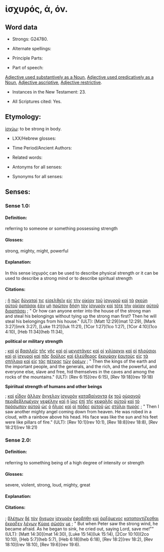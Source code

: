 # ἰσχυρός, ά, όν.

<!-- Status: S3=Needs2ndReview -->
<!-- Lexica used for edits: BDAG, LN, FFM, A-S  -->

## Word data

* Strongs: G24780.

* Alternate spellings:

* Principle Parts: 

* Part of speech: 

[Adjective used substantively as a Noun](http://ugg.readthedocs.io/en/latest/noun_substantive_adj.html),
[Adjective used predicatively as a Noun](http://ugg.readthedocs.io/en/latest/noun_predicate_adj.html),
[Adjective ascriptive](http://ugg.readthedocs.io/en/latest/adjective_ascriptive.html),
[Adjective restrictive](http://ugg.readthedocs.io/en/latest/adjective_restrictive.html).

* Instances in the New Testament: 23.

* All Scriptures cited: Yes.

## Etymology: 

[ἰσχύω](..\G24800\01.md): to be strong in body.

* LXX/Hebrew glosses: 

* Time Period/Ancient Authors: 

* Related words: 

* Antonyms for all senses:

* Synonyms for all senses: 

## Senses:

### Sense 1.0:

#### Definition: 

referring to someone or something possessing strength 

#### Glosses:

strong, mighty, might, powerful

#### Explanation:

In this sense ἰσχυρός can be used to describe physical strength or it can be used to describe a strong mind or to describe spiritual strength

#### Citations:

; [ἢ](../G22280/01.md) [πῶς](../G44590/01.md) [δύναταί](../G14100/01.md) [τις](../G51000/01.md) [εἰσελθεῖν](../G15250/01.md) [εἰς](../G15190/01.md) [τὴν](../G35880/01.md) [οἰκίαν](../G36140/01.md) [τοῦ](../G35880/01.md) [ἰσχυροῦ](../G24780/01.md) [καὶ](../G25320/01.md) [τὰ](../G35880/01.md) [σκεύη](../G46320/01.md) [αὐτοῦ](../G08460/01.md) [ἁρπάσαι](../G07260/01.md) [ἐὰν](../G14370/01.md) [μὴ](../G33610/01.md) [πρῶτον](../G99999/01.md) [δήσῃ](../G12100/01.md) [τὸν](../G35880/01.md) [ἰσχυρόν](../G24780/01.md) [καὶ](../G25320/01.md) [τότε](../G51190/01.md) [τὴν](../G35880/01.md) [οἰκίαν](../G36140/01.md) [αὐτοῦ](../G08460/01.md) [διαρπάσει](../G12830/01.md)
; " Or how can anyone enter into the house of the strong man and steal his belongings without tying up the strong man first? Then he will steal his belongings from his house." (ULT): 
[Matt 12:29](mat 12:29), [Mark 3:27](mrk 3:27), [Luke 11:21](luk 11:21), [1Cor 1:27](1co 1:27), [1Cor 4:10](1co 4:10), [Heb 11:34](heb 11:34),


**political or military strength**

; [καὶ](../G25320/01.md) [οἱ](../G35880/01.md) [βασιλεῖς](../G09350/01.md) [τῆς](../G35880/01.md) [γῆς](../G10930/01.md) [καὶ](../G25320/01.md) [οἱ](../G35880/01.md) [μεγιστᾶνες](../G31750/01.md) [καὶ](../G25320/01.md) [οἱ](../G35880/01.md) [χιλίαρχοι](../G55060/01.md) [καὶ](../G25320/01.md) [οἱ](../G35880/01.md) [πλούσιοι](../G41450/01.md) [καὶ](../G25320/01.md) [οἱ](../G35880/01.md) [ἰσχυροὶ](../G24780/01.md) [καὶ](../G25320/01.md) [πᾶς](../G39560/01.md) [δοῦλος](../G14010/01.md) [καὶ](../G25320/01.md) [ἐλεύθερος](../G16580/01.md) [ἔκρυψαν](../G29280/01.md) [ἑαυτοὺς](../G14380/01.md) [εἰς](../G15190/01.md) [τὰ](../G35880/01.md) [σπήλαια](../G46930/01.md) [καὶ](../G25320/01.md) [εἰς](../G15190/01.md) [τὰς](../G35880/01.md) [πέτρας](../G40730/01.md) [τῶν](../G35880/01.md) [ὀρέων](../G37350/01.md)
; " Then the kings of the earth and the important people, and the generals, and the rich, and the powerful, and everyone else, slave and free, hid themselves in the caves and among the rocks of the mountains." (ULT): [Rev 6:15](rev 6:15), [Rev 19:18](rev 19:18)


**Spiriitual strength of humans and other beings**

; [καὶ](../G25320/01.md) [εἶδον](../G37080/01.md) [ἄλλον](../G02430/01.md) [ἄγγελον](../G00320/01.md) [ἰσχυρὸν](../G24780/01.md) [καταβαίνοντα](../G25970/01.md) [ἐκ](../G15370/01.md) [τοῦ](../G35880/01.md) [οὐρανοῦ](../G37720/01.md) [περιβεβλημένον](../G40160/01.md) [νεφέλην](../G35070/01.md) [καὶ](../G25320/01.md) [ἡ](../G35880/01.md) [ἶρις](../G24630/01.md) [ἐπὶ](../G19090/01.md) [τῆς](../G35880/01.md) [κεφαλῆς](../G27760/01.md) [αὐτοῦ](../G08460/01.md) [καὶ](../G25320/01.md) [τὸ](../G35880/01.md) [πρόσωπον](../G43830/01.md) [αὐτοῦ](../G08460/01.md) [ὡς](../G56130/01.md) [ὁ](../G35880/01.md) [ἥλιος](../G22460/01.md) [καὶ](../G25320/01.md) [οἱ](../G35880/01.md) [πόδες](../G42280/01.md) [αὐτοῦ](../G08460/01.md) [ὡς](../G56130/01.md) [στῦλοι](../G47690/01.md) [πυρός](../G44420/01.md)
; " Then I saw another mighty angel coming down from heaven. He was robed in a cloud, with a rainbow above his head. His face was like the sun and his feet were like pillars of fire." (ULT): 
[Rev 10:1](rev 10:1), [Rev 18:8](rev 18:8), [Rev 18:21](rev 18:21)

### Sense 2.0:

#### Definition: 

referring to something being of a high degree of intensity or strength

#### Glosses:

severe, violent, strong, loud, mighty, great

#### Explanation:

#### Citations:

; [βλέπων](../G09910/01.md) [δὲ](../G11610/01.md) [τὸν](../G35880/01.md) [ἄνεμον](../G04170/01.md) [ἰσχυρὸν](../G24780/01.md) [ἐφοβήθη](../G53990/01.md) [καὶ](../G25320/01.md) [ἀρξάμενος](../G99999/01.md) [καταποντίζεσθαι](../G26700/01.md) [ἔκραξεν](../G28960/01.md) [λέγων](../G30040/01.md) [Κύριε](../G29620/01.md) [σῶσόν](../G49820/01.md) [με](../G14730/01.md)
; " But when Peter saw the strong wind, he became afraid. As he began to sink, he cried out, saying Lord, save me!"" (ULT): 
[Matt 14:30](mat 14:30), [Luke 15:14](luk 15:14), [2Cor 10:10](2co 10:10), [Heb 5:7](heb 5:7), [Heb 6:18](heb 6:18), [Rev 18:2](rev 18:2), [Rev 18:10](rev 18:10), [Rev 19:6](rev 19:6).

